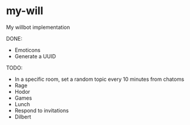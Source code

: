 my-will
=======

My willbot implementation

DONE:
 * Emoticons
 * Generate a UUID

TODO:
 * In a specific room, set a random topic every 10 minutes from chatoms
 * Rage
 * Hodor
 * Games
 * Lunch
 * Respond to invitations
 * Dilbert
